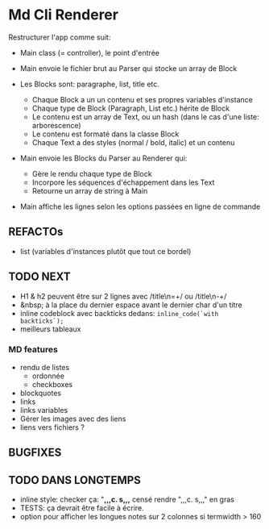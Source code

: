 # Md Cli Renderer

Restructurer l'app comme suit:

- Main class (= controller), le point d'entrée
- Main envoie le fichier brut au Parser qui stocke un array de Block 
- Les Blocks sont: paragraphe, list, title etc.

  - Chaque Block a un un contenu et ses propres variables d'instance
  - Chaque type de Block (Paragraph, List etc.) hérite de Block
  - Le contenu est un array de Text, ou un hash (dans le cas d'une liste: arborescence)
  - Le contenu est formaté dans la classe Block
  - Chaque Text a des styles (normal / bold, italic) et un contenu

- Main envoie les Blocks du Parser au Renderer qui:

  - Gère le rendu chaque type de Block
  - Incorpore les séquences d'échappement dans les Text
  - Retourne un array de string à Main

- Main affiche les lignes selon les options passées en ligne de commande

## REFACTOs

- list (variables d'instances plutôt que tout ce bordel)

## TODO NEXT

- H1 & h2 peuvent être sur 2 lignes avec /title\n=+/ ou /title\n-+/
- \&nbsp; à la place du dernier espace avant le dernier char d'un titre
- inline codeblock avec backticks dedans: ``inline_code(`with backticks`);``
- meilleurs tableaux

### MD features

- rendu de listes
  - ordonnée
  - checkboxes
- blockquotes
- links
- links variables
- Gérer les images avec des liens
- liens vers fichiers ?

## BUGFIXES

## TODO DANS LONGTEMPS

- inline style: checker ça: "**,,,**c. s**,,,** censé rendre ",,,c. s,,," en gras
- TESTS: ça devrait être facile à écrire.
- option pour afficher les longues notes sur 2 colonnes si termwidth > 160
